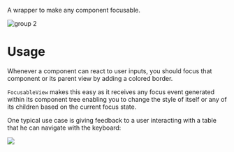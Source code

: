 
A wrapper to make any component focusable.

![group 2](https://user-images.githubusercontent.com/10867086/38426863-0d032dd2-39b8-11e8-821b-2449db29692f.jpg)

# Usage
Whenever a component can react to user inputs, you should focus that component or its parent view by adding a colored border.

`FocusableView` makes this easy as it receives any focus event generated within its component tree enabling you to change the style of itself or any of its children based on the current focus state.

One typical use case is giving feedback to a user interacting with a table that he can navigate with the keyboard:

<img src="https://user-images.githubusercontent.com/4029499/37204041-09588850-2390-11e8-9f64-59241964db4c.png" />
